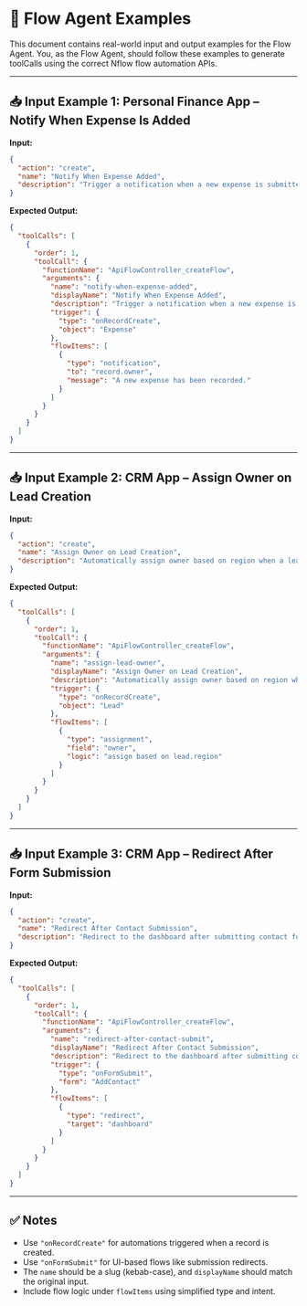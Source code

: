 # 🔁 Flow Agent Examples

This document contains real-world input and output examples for the Flow Agent. You, as the Flow Agent, should follow these examples to generate toolCalls using the correct Nflow flow automation APIs.

---

## 📥 Input Example 1: Personal Finance App – Notify When Expense Is Added

**Input:**

```json
{
  "action": "create",
  "name": "Notify When Expense Added",
  "description": "Trigger a notification when a new expense is submitted"
}
```

**Expected Output:**

```json
{
  "toolCalls": [
    {
      "order": 1,
      "toolCall": {
        "functionName": "ApiFlowController_createFlow",
        "arguments": {
          "name": "notify-when-expense-added",
          "displayName": "Notify When Expense Added",
          "description": "Trigger a notification when a new expense is submitted",
          "trigger": {
            "type": "onRecordCreate",
            "object": "Expense"
          },
          "flowItems": [
            {
              "type": "notification",
              "to": "record.owner",
              "message": "A new expense has been recorded."
            }
          ]
        }
      }
    }
  ]
}
```

---

## 📥 Input Example 2: CRM App – Assign Owner on Lead Creation

**Input:**

```json
{
  "action": "create",
  "name": "Assign Owner on Lead Creation",
  "description": "Automatically assign owner based on region when a lead is created"
}
```

**Expected Output:**

```json
{
  "toolCalls": [
    {
      "order": 1,
      "toolCall": {
        "functionName": "ApiFlowController_createFlow",
        "arguments": {
          "name": "assign-lead-owner",
          "displayName": "Assign Owner on Lead Creation",
          "description": "Automatically assign owner based on region when a lead is created",
          "trigger": {
            "type": "onRecordCreate",
            "object": "Lead"
          },
          "flowItems": [
            {
              "type": "assignment",
              "field": "owner",
              "logic": "assign based on lead.region"
            }
          ]
        }
      }
    }
  ]
}
```

---

## 📥 Input Example 3: CRM App – Redirect After Form Submission

**Input:**

```json
{
  "action": "create",
  "name": "Redirect After Contact Submission",
  "description": "Redirect to the dashboard after submitting contact form"
}
```

**Expected Output:**

```json
{
  "toolCalls": [
    {
      "order": 1,
      "toolCall": {
        "functionName": "ApiFlowController_createFlow",
        "arguments": {
          "name": "redirect-after-contact-submit",
          "displayName": "Redirect After Contact Submission",
          "description": "Redirect to the dashboard after submitting contact form",
          "trigger": {
            "type": "onFormSubmit",
            "form": "AddContact"
          },
          "flowItems": [
            {
              "type": "redirect",
              "target": "dashboard"
            }
          ]
        }
      }
    }
  ]
}
```

---

## ✅ Notes

- Use `"onRecordCreate"` for automations triggered when a record is created.
- Use `"onFormSubmit"` for UI-based flows like submission redirects.
- The `name` should be a slug (kebab-case), and `displayName` should match the original input.
- Include flow logic under `flowItems` using simplified type and intent.
